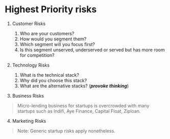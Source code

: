 # Highest Priority risks
1. Customer Risks
   1. Who are your customers?
   2. How would you segment them?
   3. Which segment will you focus first?
   4. Is this segment unserved, underserved or served but has more room for competition?
   
2. Technology Risks
   1. What is the technical stack?
   2. Why did you choose this stack?
   3. What are the alternative stacks? (***provoke thinking***)
3. Business Risks
  > Micro-lending business for startups is overcrowded with many startups such as Indifi, Aye Finance, Capital Float, Ziploan. 
4. Marketing Risks

> Note: Generic startup risks apply nonetheless.
